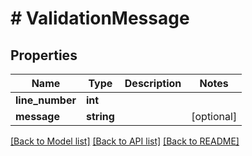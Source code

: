 # # ValidationMessage

## Properties

Name | Type | Description | Notes
------------ | ------------- | ------------- | -------------
**line_number** | **int** |  | 
**message** | **string** |  | [optional] 

[[Back to Model list]](../../README.md#documentation-for-models) [[Back to API list]](../../README.md#documentation-for-api-endpoints) [[Back to README]](../../README.md)


